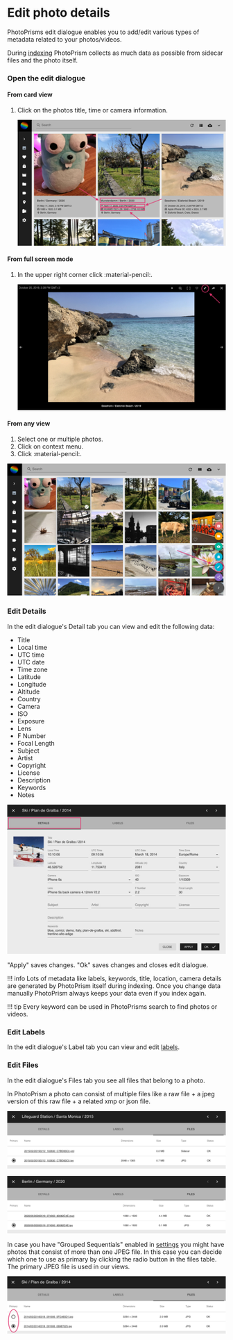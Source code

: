 # Edit photo details #
PhotoPrisms edit dialogue enables you to add/edit various types of metadata related to your photos/videos.

During [indexing](../index.md) PhotoPrism collects as much data as possible from sidecar files and the photo itself.

### Open the edit dialogue ###

#### From card view ####

1. Click on the photos title, time or camera information.

    ![Screenshot](img/edit-open-1.png)

#### From full screen mode ####

1. In the upper right corner click :material-pencil:.

    ![Screenshot](img/edit-open-2.png)

#### From any view ####

1. Select one or multiple photos.
2. Click on context menu.
3. Click :material-pencil:.

![Screenshot](img/edit-open-3.png)

### Edit Details ###
In the edit dialogue's Detail tab you can view and edit the following data:

* Title
* Local time
* UTC time
* UTC date
* Time zone
* Latitude
* Longitude
* Altitude
* Country
* Camera
* ISO
* Exposure
* Lens
* F Number
* Focal Length
* Subject
* Artist
* Copyright
* License
* Description
* Keywords
* Notes

![Screenshot](img/edit-details.png)

"Apply" saves changes. "Ok" saves changes and closes edit dialogue.

!!! info
    Lots of metadata like labels, keywords, title, location, camera details are generated by PhotoPrism itself during indexing. 
    Once you change data manually PhotoPrism always keeps your data even if you index again.
    
!!! tip
    Every keyword can be used in PhotoPrisms search to find photos or videos.
    
### Edit Labels ###
In the edit dialogue's Label tab you can view and edit [labels](labels.md).

### Edit Files ###
In the edit dialogue's Files tab you see all files that belong to a photo.

In PhotoPrism a photo can consist of multiple files like a raw file + a jpeg version of this raw file + a related xmp or json file.

![Screenshot](img/files.png)

![Screenshot](img/files-video.png)

In case you have "Grouped Sequentials" enabled in [settings](../settings/ui.md) you might have photos that consist of more than one JPEG file.
In this case you can decide which one to use as primary by clicking the radio button in the files table.
The primary JPEG file is used in our views.

![Screenshot](img/sequential-2.png)
